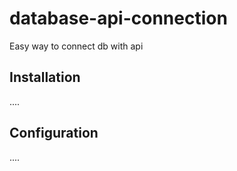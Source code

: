 # database-api-connection
Easy way to connect db with api

## Installation
....

## Configuration
....